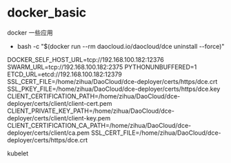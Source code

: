 # docker_basic
docker 一些应用

* bash -c "$(docker run --rm daocloud.io/daocloud/dce uninstall --force)"


DOCKER_SELF_HOST_URL=tcp://192.168.100.182:12376
SWARM_URL=tcp://192.168.100.182:2375
PYTHONUNBUFFERED=1
ETCD_URL=etcd://192.168.100.182:12379
SSL_CERT_FILE=/home/zihua/DaoCloud/dce-deployer/certs/https/dce.crt
SSL_PKEY_FILE=/home/zihua/DaoCloud/dce-deployer/certs/https/dce.key
CLIENT_CERTIFICATION_PATH=/home/zihua/DaoCloud/dce-deployer/certs/client/client-cert.pem
CLIENT_PRIVATE_KEY_PATH=/home/zihua/DaoCloud/dce-deployer/certs/client/client-key.pem
CLIENT_CERTIFICATION_CA_PATH=/home/zihua/DaoCloud/dce-deployer/certs/client/ca.pem
SSL_CERT_FILE=/home/zihua/DaoCloud/dce-deployer/certs/https/dce.crt


kubelet

